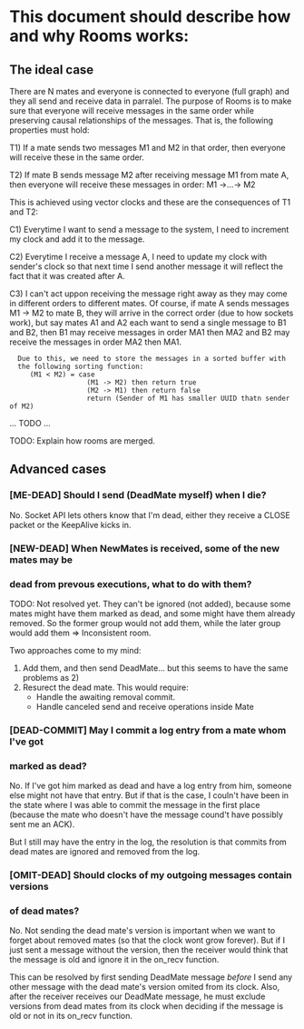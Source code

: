 # This document should describe how and why Rooms works:

## The ideal case

There are N mates and everyone is connected to everyone (full graph) and they
all send and receive data in parralel. The purpose of Rooms is to make sure that
everyone will receive messages in the same order while preserving causal
relationships of the messages. That is, the following properties must hold:

  T1) If a mate sends two messages M1 and M2 in that order, then everyone
      will receive these in the same order.

  T2) If mate B sends message M2 after receiving message M1 from mate A, then
      everyone will receive these messages in order: M1 ->...-> M2

This is achieved using vector clocks and these are the consequences of T1 and T2:

  C1) Everytime I want to send a message to the system, I need to increment
      my clock and add it to the message.

  C2) Everytime I receive a message A, I need to update my clock with sender's
      clock so that next time I send another message it will reflect the fact
      that it was created after A.

  C3) I can't act uppon receiving the message right away as they may come
      in different orders to different mates. Of course, if mate A sends
      messages M1 -> M2 to mate B, they will arrive in the correct order
      (due to how sockets work), but say mates A1 and A2 each want to send a
      single message to B1 and B2, then B1 may receive messages
      in order MA1 then MA2 and B2 may receive the messages in order
      MA2 then MA1. 

      Due to this, we need to store the messages in a sorted buffer with
      the following sorting function:
         (M1 < M2) = case
                       (M1 -> M2) then return true
                       (M2 -> M1) then return false
                       return (Sender of M1 has smaller UUID thatn sender of M2)
                     
... TODO ...

TODO: Explain how rooms are merged.

## Advanced cases

### [ME-DEAD] Should I send (DeadMate myself) when I die?
No. Socket API lets others know that I'm dead, either they receive a CLOSE
packet or the KeepAlive kicks in.

### [NEW-DEAD] When NewMates is received, some of the new mates may be
### dead from prevous executions, what to do with them?
TODO: Not resolved yet.
They can't be ignored (not added), because some mates might have them
marked as dead, and some might have them already removed. So the former
group would not add them, while the later group would add them => Inconsistent
room.

Two approaches come to my mind:
  1) Add them, and then send DeadMate... but this seems to have the same
     problems as 2)
  2) Resurect the dead mate. This would require:
       * Handle the awaiting removal commit.
       * Handle canceled send and receive operations inside Mate

### [DEAD-COMMIT] May I commit a log entry from a mate whom I've got
### marked as dead?
No. If I've got him marked as dead and have a log entry from him,
someone else might not have that entry. But if that is the case, I couln't
have been in the state where I was able to commit the message in the first
place (because the mate who doesn't have the message cound't have possibly
sent me an ACK).

But I still may have the entry in the log, the resolution is that commits
from dead mates are ignored and removed from the log.

### [OMIT-DEAD] Should clocks of my outgoing messages contain versions
### of dead mates?
No. Not sending the dead mate's version is important when we want to forget
about removed mates (so that the clock wont grow forever). But if I just
sent a message without the version, then the receiver would think that
the message is old and ignore it in the on\_recv function.

This can be resolved by first sending DeadMate message *before* I send
any other message with the dead mate's version omited from its clock.
Also, after the receiver receives our DeadMate message, he must exclude
versions from dead mates from its clock when deciding if the message is
old or not in its on\_recv function.
